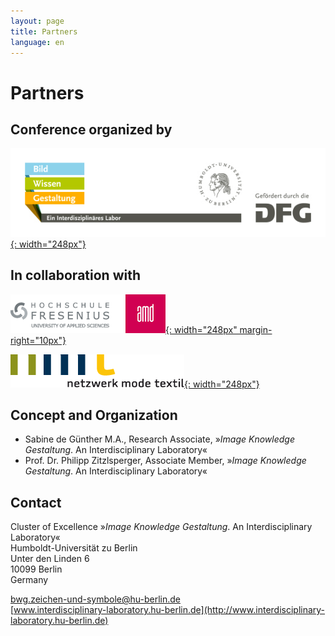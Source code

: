 ```yaml
---
layout: page
title: Partners
language: en
---
```


# Partners

## Conference organized by

[![Logo Exzellenzcluster Bild Wissen Gestaltung](../images/bwg.jpg){: width="248px"}](https://www.interdisciplinary-laboratory.hu-berlin.de)

## In collaboration with

[![Logo Hochschule Fresenius AMD](../images/amd.png){: width="248px" margin-right="10px"}](http://www.amdnet.de)

[![Logo Netzwerk Mode Textil](../images/nmt.png){: width="248px"}](http://www.netzwerk-mode-textil.de)

## Concept and Organization

- Sabine de Günther M.A., Research Associate, »_Image Knowledge Gestaltung_. An Interdisciplinary Laboratory«  
- Prof. Dr. Philipp Zitzlsperger, Associate Member, »_Image Knowledge Gestaltung_. An Interdisciplinary Laboratory«


## Contact

Cluster of Excellence »_Image Knowledge Gestaltung_. An Interdisciplinary Laboratory«  
Humboldt-Universität zu Berlin  
Unter den Linden 6  
10099 Berlin  
Germany  

[bwg.zeichen-und-symbole@hu-berlin.de](mailto:bwg.zeichen-und-symbole@hu-berlin.de)  
[www.interdisciplinary-laboratory.hu-berlin.de](http://www.interdisciplinary-laboratory.hu-berlin.de)
